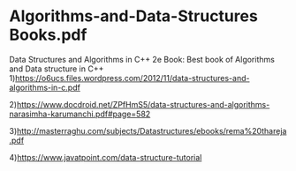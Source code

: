 # Algorithms-and-Data-Structures Books.pdf
Data Structures and Algorithms in C++ 2e Book: 
Best book of Algorithms and Data structure in C++ 
1)https://o6ucs.files.wordpress.com/2012/11/data-structures-and-algorithms-in-c.pdf


2)https://www.docdroid.net/ZPfHmS5/data-structures-and-algorithms-narasimha-karumanchi.pdf#page=582

3)http://masterraghu.com/subjects/Datastructures/ebooks/rema%20thareja.pdf

4)https://www.javatpoint.com/data-structure-tutorial
